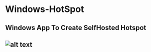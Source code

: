 # Windows-HotSpot
Windows App To Create SelfHosted Hotspot
--
![alt text](https://i.imgur.com/wy2X5bT.jpg)
--
